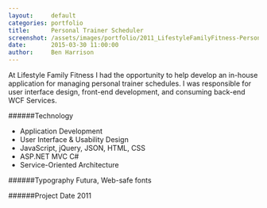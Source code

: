 ```yaml
---
layout:     default
categories: portfolio
title:      Personal Trainer Scheduler
screenshot: /assets/images/portfolio/2011_LifestyleFamilyFitness-PersonalTrainerScheduler.jpg
date:       2015-03-30 11:00:00
author:     Ben Harrison
---
```


At Lifestyle Family Fitness I had the opportunity to help develop an in-house application for managing personal trainer schedules.
I was responsible for user interface design, front-end development, and consuming back-end WCF Services.

######Technology

* Application Development
* User Interface &amp; Usability Design
* JavaScript, jQuery, JSON, HTML, CSS
* ASP.NET MVC C#
* Service-Oriented Architecture

######Typography
Futura, Web-safe fonts

######Project Date
2011
